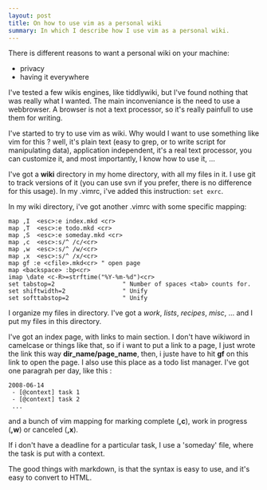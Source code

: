 ```yaml
---
layout: post
title: On how to use vim as a personal wiki
summary: In which I describe how I use vim as a personal wiki.
---
```


There is different reasons to want a personal wiki on your machine:

* privacy
* having it everywhere

I've tested a few wikis engines, like tiddlywiki, but I've found nothing that was really what I wanted. The main inconveniance is the need to use a webbrowser. A browser is not a text processor, so it's really painfull to use them for writing.

I've started to try to use vim as wiki. Why would I want to use something like vim for this ? well, it's plain text (easy to grep, or to write script for manipulating data), application independent, it's a real text processor, you can customize it, and most importantly, I know how to use it, ...

I've got a **wiki** directory in my home directory, with all my files in it.  I use git to track versions of it (you can use svn if you prefer, there is no difference for this usage). In my .vimrc, i've added this instruction: `set exrc`.

In my wiki directory, i've got another .vimrc with some specific mapping:

```vimml
map ,I  <esc>:e index.mkd <cr>
map ,T  <esc>:e todo.mkd <cr>
map ,S  <esc>:e someday.mkd <cr>
map ,c  <esc>:s/^ /c/<cr>
map ,w  <esc>:s/^ /w/<cr>
map ,x  <esc>:s/^ /x/<cr>
map gf :e <cfile>.mkd<cr> " open page
map <backspace> :bp<cr>
imap \date <c-R>=strftime("%Y-%m-%d")<cr>
set tabstop=2                   " Number of spaces <tab> counts for.
set shiftwidth=2                " Unify
set softtabstop=2               " Unify
```

I organize my files in directory. I've got a *work*, *lists*, *recipes*, *misc*, ... and I put my files in this directory.

I've got an index page, with links to main section. I don't have wikiword in camelcase or things like that, so if i want to put a link to a page, I just wrote the link this way **dir_name/page_name**, then, i juste have to hit **gf** on this link to open the page.  I also use this place as a todo list manager. I've got one paragrah per day, like this : 

```
2008-06-14
 - [@context] task 1
 - [@context] task 2
 ...
```

and a bunch of vim mapping for marking complete (**,c**), work in progress (**,w**) or canceled (**,x**).

If i don't have a deadline for a particular task, I use a 'someday' file, where the task is put with a context.

The good things with markdown, is that the syntax is easy to use, and it's easy to convert to HTML.
